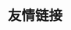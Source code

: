 ---
title: "友情链接"
links:
  - title: GitHub
    description: GitHub 是世界上最大的软件开发平台。
    website: https://github.com
    image: https://github.githubassets.com/images/modules/logos_page/GitHub-Mark.png
  - title: TypeScript
    description: TypeScript 是 JavaScript 的类型化超集，可编译为纯 JavaScript。
    website: https://www.typescriptlang.org
    image: ts-logo-128.jpg
  - title: tabler
    description: 是无边框的Icon 但是是svg格式呦
    website: https://tabler.io/icons
    image: tabler.png
  - title: Stack
    description: 主题编辑
    website: https://stack.jimmycai.com/guide/getting-started
    image: https://stack.jimmycai.com/logo.png
  - title: Stack(中文)
    description: Hugo 主题 Stack
    website: https://stack-docs.netlify.app/zh/
    image: https://stack.jimmycai.com/logo.png
  - title: GodotHub
    description: Godot Hub 是一个强大的社区
    website: https://godothub.com/
    image: https://godothub.atomgit.net/public/icon/godothub.png
menu:
    main: 
        weight: -50
        params:
            icon: link

comments: false
---